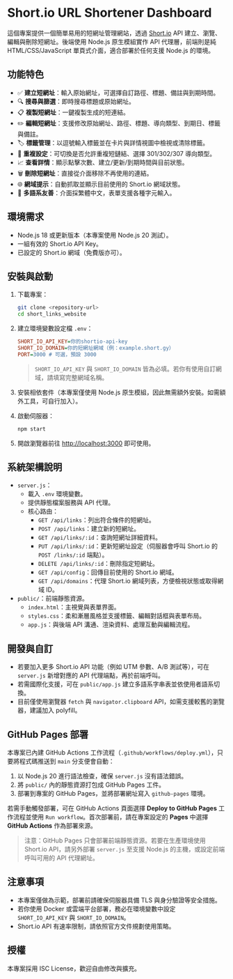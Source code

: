 # Short.io URL Shortener Dashboard

這個專案提供一個簡單易用的短網址管理網站，透過 [Short.io](https://short.io) API 建立、瀏覽、編輯與刪除短網址。後端使用 Node.js 原生模組實作 API 代理層，前端則是純 HTML/CSS/JavaScript 單頁式介面，適合部署於任何支援 Node.js 的環境。

## 功能特色

- ✅ **建立短網址**：輸入原始網址，可選擇自訂路徑、標題、備註與到期時間。
- 🔍 **搜尋與篩選**：即時搜尋標題或原始網址。
- 📋 **複製短網址**：一鍵複製生成的短連結。
- ✏️ **編輯短網址**：支援修改原始網址、路徑、標題、導向類型、到期日、標籤與備註。
- 🏷️ **標籤管理**：以逗號輸入標籤並在卡片與詳情視圖中檢視或清除標籤。
- 🔁 **重複設定**：可切換是否允許重複短鏈結、選擇 301/302/307 導向類型。
- 📈 **查看詳情**：顯示點擊次數、建立/更新/到期時間與目前狀態。
- 🗑️ **刪除短網址**：直接從介面移除不再使用的連結。
- 🌐 **網域提示**：自動抓取並顯示目前使用的 Short.io 網域狀態。
- 🧩 **多語系友善**：介面採繁體中文，表單支援各種字元輸入。

## 環境需求

- Node.js 18 或更新版本（本專案使用 Node.js 20 測試）。
- 一組有效的 Short.io API Key。
- 已設定的 Short.io 網域（免費版亦可）。

## 安裝與啟動

1. 下載專案：

   ```bash
   git clone <repository-url>
   cd short_links_website
   ```

2. 建立環境變數設定檔 `.env`：

   ```ini
   SHORT_IO_API_KEY=你的shortio-api-key
   SHORT_IO_DOMAIN=你的短網址網域（例：example.short.gy）
   PORT=3000 # 可選，預設 3000
   ```

   > `SHORT_IO_API_KEY` 與 `SHORT_IO_DOMAIN` 皆為必填。若你有使用自訂網域，請填寫完整網域名稱。

3. 安裝相依套件（本專案僅使用 Node.js 原生模組，因此無需額外安裝。如需額外工具，可自行加入）。

4. 啟動伺服器：

   ```bash
   npm start
   ```

5. 開啟瀏覽器前往 <http://localhost:3000> 即可使用。

## 系統架構說明

- `server.js`：
  - 載入 `.env` 環境變數。
  - 提供靜態檔案服務與 API 代理。
  - 核心路由：
    - `GET /api/links`：列出符合條件的短網址。
    - `POST /api/links`：建立新的短網址。
    - `GET /api/links/:id`：查詢短網址詳細資料。
    - `PUT /api/links/:id`：更新短網址設定（伺服器會呼叫 Short.io 的 `POST /links/:id` 端點）。
    - `DELETE /api/links/:id`：刪除指定短網址。
    - `GET /api/config`：回傳目前使用的 Short.io 網域。
    - `GET /api/domains`：代理 Short.io 網域列表，方便檢視狀態或取得網域 ID。
- `public/`：前端靜態資源。
  - `index.html`：主視覺與表單界面。
  - `styles.css`：柔和漸層風格並支援標籤、編輯對話框與表單布局。
  - `app.js`：與後端 API 溝通、渲染資料、處理互動與編輯流程。

## 開發與自訂

- 若要加入更多 Short.io API 功能（例如 UTM 參數、A/B 測試等），可在 `server.js` 新增對應的 API 代理端點，再於前端呼叫。
- 若需國際化支援，可在 `public/app.js` 建立多語系字串表並依使用者語系切換。
- 目前僅使用瀏覽器 `fetch` 與 `navigator.clipboard` API，如需支援較舊的瀏覽器，建議加入 polyfill。

## GitHub Pages 部署

本專案已內建 GitHub Actions 工作流程（`.github/workflows/deploy.yml`），只要將程式碼推送到 `main` 分支便會自動：

1. 以 Node.js 20 進行語法檢查，確保 `server.js` 沒有語法錯誤。
2. 將 `public/` 內的靜態資源打包成 GitHub Pages 工件。
3. 部署到專案的 GitHub Pages，並將部署網址寫入 `github-pages` 環境。

若需手動觸發部署，可在 GitHub Actions 頁面選擇 **Deploy to GitHub Pages** 工作流程並使用 `Run workflow`。首次部署前，請在專案設定的 **Pages** 中選擇 **GitHub Actions** 作為部署來源。

> 注意：GitHub Pages 只會部署前端靜態資源。若要在生產環境使用 Short.io API，請另外部署 `server.js` 至支援 Node.js 的主機，或設定前端呼叫可用的 API 代理網址。

## 注意事項

- 本專案僅做為示範，部署前請確保伺服器具備 TLS 與身分驗證等安全措施。
- 若你使用 Docker 或雲端平台部署，務必在環境變數中設定 `SHORT_IO_API_KEY` 與 `SHORT_IO_DOMAIN`。
- Short.io API 有速率限制，請依照官方文件規劃使用策略。

## 授權

本專案採用 ISC License，歡迎自由修改與擴充。
